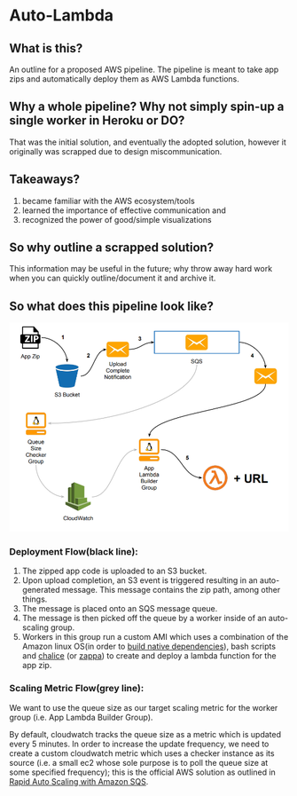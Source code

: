 # Auto-Lambda

## What is this?
An outline for a proposed AWS pipeline. The pipeline is meant to take app zips
and automatically deploy them as AWS Lambda functions.

## Why a whole pipeline? Why not simply spin-up a single worker in Heroku or DO?
That was the initial solution, and eventually the adopted solution, however it
originally was scrapped due to design miscommunication.

## Takeaways?
  1. became familiar with the AWS ecosystem/tools
  2. learned the importance of effective communication and
  3. recognized the power of good/simple visualizations

## So why outline a scrapped solution?
This information may be useful in the future; why throw away hard work when you
can quickly outline/document it and archive it.

## So what does this pipeline look like?
![](auto_lambda.png "AWS pipeline")

### Deployment Flow(black line):
  1. The zipped app code is uploaded to an S3 bucket.
  2. Upon upload completion, an S3 event is triggered resulting in an auto-
  generated message. This message contains the zip path, among other things.
  3. The message is placed onto an SQS message queue.
  4. The message is then picked off the queue by a worker inside of an auto-
  scaling group.
  5. Workers in this group run a custom AMI which uses a combination
  of the Amazon linux OS(in order to [build native dependencies][1]), bash
  scripts and [chalice][2] (or [zappa][3]) to create and
  deploy a lambda function for the app zip.

### Scaling Metric Flow(grey line):
We want to use the queue size as our target scaling metric for the worker group
(i.e. App Lambda Builder Group).

By default, cloudwatch tracks the queue size as a metric which is updated every
5 minutes. In order to increase the update frequency, we need to create a custom
cloudwatch metric which uses a checker instance as its source (i.e. a small ec2
whose sole purpose is to poll the queue size at some specified frequency); this is
the official AWS solution as outlined in [Rapid Auto Scaling with Amazon SQS][4].

[1]: https://medium.freecodecamp.org/escaping-lambda-function-hell-using-docker-40b187ec1e48
[2]: https://github.com/aws/chalice
[3]: https://github.com/Miserlou/Zappa
[4]: https://aws.amazon.com/blogs/aws/auto-scaling-with-sqs/
